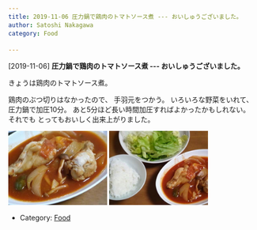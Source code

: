 ```yaml
---
title: 2019-11-06 圧力鍋で鶏肉のトマトソース煮 --- おいしゅうございました。
author: Satoshi Nakagawa
category: Food

---
```


[2019-11-06] **圧力鍋で鶏肉のトマトソース煮 --- おいしゅうございました。** 

 きょうは鶏肉のトマトソース煮。

 鶏肉のぶつ切りはなかったので、
手羽元をつかう。
いろいろな野菜をいれて、
圧力鍋で加圧10分。
あと5分ほど長い時間加圧すればよかったかもしれない。
それでも
とってもおいしく出来上がりました。

<img src="/pict/2019-11-06-tfal-1.jpg" alt="" width="200"/>
<img src="/pict/2019-11-06-tfal-2.jpg" alt="" width="200"/>

- Category: [Food](https://merapano.github.io/categories.html#Food)

